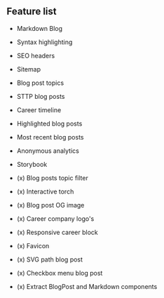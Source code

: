 ## Feature list

* Markdown Blog
* Syntax highlighting
* SEO headers
* Sitemap
* Blog post topics
* STTP blog posts
* Career timeline
* Highlighted blog posts
* Most recent blog posts
* Anonymous analytics
* Storybook

* (x) Blog posts topic filter
* (x) Interactive torch
* (x) Blog post OG image
* (x) Career company logo's
* (x) Responsive career block
* (x) Favicon
* (x) SVG path blog post
* (x) Checkbox menu blog post
* (x) Extract BlogPost and Markdown components